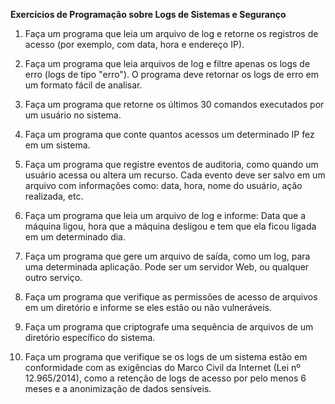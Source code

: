 **Exercícios de Programação sobre Logs de Sistemas e Seguranço**

1. Faça  um  programa  que  leia  um  arquivo  de  log  e  retorne  os  registros  de  acesso (por exemplo, com data, hora e endereço IP).

2. Faça um programa que leia arquivos de log e filtre apenas os logs de erro (logs de tipo "erro"). O programa deve retornar os logs de erro em um formato fácil de analisar.

3. Faça  um  programa  que  retorne  os  últimos  30  comandos  executados  por  um usuário no sistema.

4. Faça  um  programa  que  conte  quantos  acessos  um  determinado  IP  fez  em  um sistema.

5. Faça  um  programa  que  registre  eventos  de  auditoria,  como  quando  um  usuário acessa  ou  altera  um  recurso.  Cada  evento  deve  ser  salvo  em  um  arquivo  com informações como: data, hora, nome do usuário, ação realizada, etc.

6. Faça  um  programa  que  leia  um  arquivo  de  log  e  informe:  Data  que  a  máquina ligou, hora que a máquina desligou e tem que ela ficou ligada em um determinado dia.

7. Faça  um  programa  que  gere  um  arquivo  de  saída,  como  um  log,  para  uma determinada aplicação. Pode ser um servidor Web, ou qualquer outro serviço.

8. Faça  um  programa  que  verifique  as  permissões  de  acesso  de  arquivos  em  um diretório e informe se eles estão ou não vulneráveis.

9. Faça  um  programa  que  criptografe  uma  sequência  de  arquivos  de  um  diretório específico do sistema.

10.  Faça um programa que verifique se os logs de um sistema estão em 
conformidade com as exigências do Marco Civil da Internet (Lei nº 12.965/2014),  como  a  retenção  de  logs  de  acesso  por  pelo  menos  6  meses  e  a anonimização de dados sensíveis.